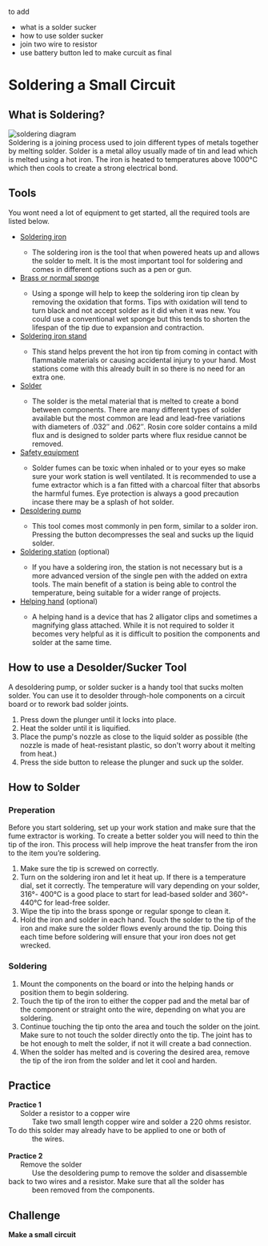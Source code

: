 to add
- what is a solder sucker
- how to use solder sucker
- join two wire to resistor
- use battery button led to make curcuit as final


# Soldering a Small Circuit

## What is Soldering?
![soldering diagram](https://tinyurl.com/p9jad5aj)<br>
Soldering is a joining process used to join different types of metals together by melting solder. Solder is a metal alloy usually made of tin and lead which is melted using a hot iron. The iron is heated to temperatures above 1000°C which then cools to create a strong electrical bond.

## Tools
You wont need a lot of equipment to get started, all the required tools are listed below.

- <a href="https://tinyurl.com/2wepuamc" target="_blank">Soldering iron<a/>
  - The soldering iron is the tool that when powered heats up and allows the solder to melt. It is the most important tool for soldering and comes in different options such as a pen or gun.
- <a href="https://tinyurl.com/2p9h7uwy" target="_blank">Brass or normal sponge<a/>
  - Using a sponge will help to keep the soldering iron tip clean by removing the oxidation that forms. Tips with oxidation will tend to turn black and not accept solder as it did when it was new. You could use a conventional wet sponge but this tends to shorten the lifespan of the tip due to expansion and contraction.
- <a href="https://tinyurl.com/jh5zc6d" target="_blank">Soldering iron stand<a/>
  - This stand helps prevent the hot iron tip from coming in contact with flammable materials or causing accidental injury to your hand. Most stations come with this already built in so there is no need for an extra one.
- <a href="https://tinyurl.com/yetjxxyr" target="_blank">Solder<a/>
  - The solder is the metal material that is melted to create a bond between components. There are many different types of solder available but the most common are lead and lead-free variations with diameters of .032″ and .062″. Rosin core solder contains a mild flux and is designed to solder parts where flux residue cannot be removed.
- <a href="https://tinyurl.com/5ntvvnm9" target="_blank">Safety equipment<a/>
  - Solder fumes can be toxic when inhaled or to your eyes so make sure your work station is well ventilated. It is recommended to use a fume extractor which is a fan fitted with a charcoal filter that absorbs the harmful fumes. Eye protection is always a good precaution incase there may be a splash of hot solder.
- <a href="https://tinyurl.com/y3ka9ycd" target="_blank">Desoldering pump<a/>
  - This tool comes most commonly in pen form, similar to a solder iron. Pressing the button decompresses the seal and sucks up the liquid solder. 
- <a href="https://tinyurl.com/2p9xcfb9" target="_blank">Soldering station<a/> (optional)
  - If you have a soldering iron, the station is not necessary but is a more advanced version of the single pen with the added on extra tools. The main benefit of a station is being able to control the temperature, being suitable for a wider range of projects.
- <a href="https://tinyurl.com/ycy6hdfh" target="_blank">Helping hand<a/> (optional)
  - A helping hand is a device that has 2 alligator clips and sometimes a magnifying glass attached. While it is not required to solder it becomes very helpful as it is difficult to position the components and solder at the same time.
  
  
## How to use a Desolder/Sucker Tool
A desoldering pump, or solder sucker is a handy tool that sucks molten solder. You can use it to desolder through-hole components on a circuit board or to rework bad solder joints.
1. Press down the plunger until it locks into place.
2. Heat the solder until it is liquified.
4. Place the pump's nozzle as close to the liquid solder as possible (the nozzle is made of heat-resistant plastic, so don't worry about it melting from heat.)
2. Press the side button to release the plunger and suck up the solder.
  
## How to Solder  
### Preperation
Before you start soldering, set up your work station and make sure that the fume extractor is working. To create a better solder you will need to thin the tip of the iron. This process will help improve the heat transfer from the iron to the item you’re soldering.
1. Make sure the tip is screwed on correctly.
2. Turn on the soldering iron and let it heat up. If there is a temperature dial, set it correctly. The temperature will vary depending on your solder, 316°- 400°C is a good place to start for lead-based solder and 360°- 440°C for lead-free solder.
3. Wipe the tip into the brass sponge or regular sponge to clean it.
4. Hold the iron and solder in each hand. Touch the solder to the tip of the iron and make sure the solder flows evenly around the tip. Doing this each time before soldering will ensure that your iron does not get wrecked.

### Soldering
1. Mount the components on the board or into the helping hands or position them to begin soldering.
1. Touch the tip of the iron to either the copper pad and the metal bar of the component or straight onto the wire, depending on what you are soldering.
1. Continue touching the tip onto the area and touch the solder on the joint. Make sure to not touch the solder directly onto the tip. The joint has to be hot enough to melt the solder, if not it will create a bad connection.
1. When the solder has melted and is covering the desired area, remove the tip of the iron from the solder and let it cool and harden.
  
## Practice
**Practice 1**<br>
&nbsp;&nbsp;&nbsp;&nbsp;&nbsp;&nbsp;Solder a resistor to a copper wire<br>&nbsp;&nbsp;&nbsp;&nbsp;&nbsp;&nbsp;&nbsp;&nbsp;&nbsp;&nbsp;&nbsp;&nbsp;Take two small length copper wire and solder a 220 ohms resistor. To do this solder may already have to be applied to one or both of &nbsp;&nbsp;&nbsp;&nbsp;&nbsp;&nbsp;&nbsp;&nbsp;&nbsp;&nbsp;&nbsp;&nbsp;the wires.
<br><br>
**Practice 2**<br>
&nbsp;&nbsp;&nbsp;&nbsp;&nbsp;&nbsp;Remove the solder<br>&nbsp;&nbsp;&nbsp;&nbsp;&nbsp;&nbsp;&nbsp;&nbsp;&nbsp;&nbsp;&nbsp;&nbsp;Use the desoldering pump to remove the solder and disassemble back to two wires and a resistor. Make sure that all the solder has &nbsp;&nbsp;&nbsp;&nbsp;&nbsp;&nbsp;&nbsp;&nbsp;&nbsp;&nbsp;&nbsp;&nbsp;been removed from the components.
  
## Challenge
**Make a small circuit**<br>
